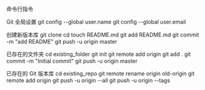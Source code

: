 命令行指令

Git 全局设置
git config --global user.name <user name>
git config --global user.email <user email>

创建新版本库
git clone <git repository url>
cd <your repository>
touch README.md
git add README.md
git commit -m "add README"
git push -u origin master

已存在的文件夹
cd existing_folder
git init
git remote add origin <git repository url>
git add .
git commit -m "Initial commit"
git push -u origin master

已存在的 Git 版本库
cd existing_repo
git remote rename origin old-origin
git remote add origin <git repository url>
git push -u origin --all
git push -u origin --tags
